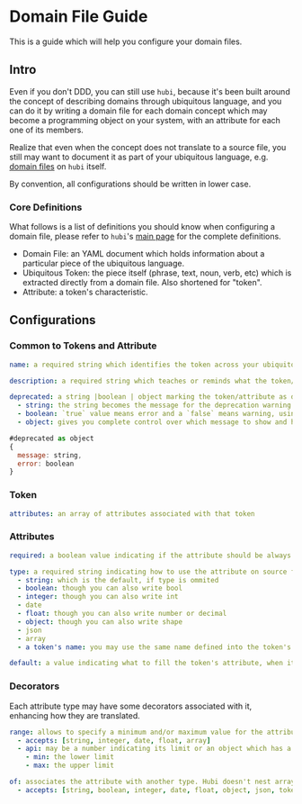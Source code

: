 # Domain File Guide

This is a guide which will help you configure your domain files.

## Intro

Even if you don't DDD, you can still use `hubi`, because it's been built around the concept of describing domains through ubiquitous language, and you can do it by writing a domain file for each domain concept which may become a programming object on your system, with an attribute for each one of its members.

Realize that even when the concept does not translate to a source file, you still may want to document it as part of your ubiquitous language, e.g. [domain files](https://mvcds.github.io/hubi/#domain-file) on `hubi` itself.

By convention, all configurations should be written in lower case.

### Core Definitions

What follows is a list of definitions you should know when configuring a domain file, please refer to `hubi`'s [main page](https://mvcds.github.io/hubi) for the complete definitions.

 - Domain File: an YAML document which holds information about a particular piece of the ubiquitous language.
 - Ubiquitous Token: the piece itself (phrase, text, noun, verb, etc) which is extracted directly from a domain file. Also shortened for "token".
 - Attribute: a token's characteristic.

## Configurations

### Common to Tokens and Attribute

```yaml
name: a required string which identifies the token across your ubiquitous language (must be unique) or an attribute relatively to its token

description: a required string which teaches or reminds what the token/attribute is about

deprecated: a string |boolean | object marking the token/attribute as deprecated
  - string: the string becomes the message for the deprecation warning
  - boolean: `true` value means error and a `false` means warning, using a default message
  - object: gives you complete control over which message to show and how to exhibit it (error or warning?)
```

```javascript
#deprecated as object
{
  message: string,
  error: boolean
}
```

### Token

```yaml
attributes: an array of attributes associated with that token
```

### Attributes

```yaml
required: a boolean value indicating if the attribute should be always present on the token

type: a required string indicating how to use the attribute on source files, may be one of the following
  - string: which is the default, if type is ommited
  - boolean: though you can also write bool
  - integer: though you can also write int
  - date
  - float: though you can also write number or decimal
  - object: though you can also write shape
  - json
  - array
  - a token's name: you may use the same name defined into the token's domain file which may not exist yet, or the normalized name (lowercase kebab) - refered as "token" type, hereafter

default: a value indicating what to fill the token's attribute, when it is undefined (or null)
```

### Decorators

Each attribute type may have some decorators associated with it, enhancing how they are translated.

```yaml
range: allows to specify a minimum and/or maximum value for the attribute.
  - accepts: [string, integer, date, float, array]
  - api: may be a number indicating its limit or an object which has a numberical limit property
    - min: the lower limit
    - max: the upper limit

of: associates the attribute with another type. Hubi doesn't nest arrays yet.
  - accepts: [string, boolean, integer, date, float, object, json, token]
```
